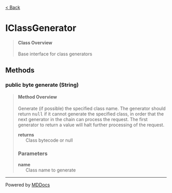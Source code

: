 [< Back](../README.md)
# IClassGenerator #
>#### Class Overview ####
>Base interface for class generators
## Methods ##
### public byte generate (String) ###
>#### Method Overview ####
>Generate (if possible) the specified class name. The generator should
 return <tt>null</tt> if it cannot generate the specified class, in order
 that the next generator in the chain can process the request. The first
 generator to return a value will halt further processing of the request.
>
>**returns**<br />
>&nbsp;&nbsp;&nbsp;&nbsp;&nbsp;&nbsp;Class bytecode or null
>
>### Parameters ###
>**name**<br />
>&nbsp;&nbsp;&nbsp;&nbsp;&nbsp;&nbsp;Class name to generate
>

---
Powered by [MDDocs](https://github.com/VRCube/MDDocs)